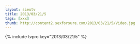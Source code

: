 ```yaml
--- 
layout: sieutv
title: 2013/03/21/5
tags: [xxx]
thumb: http://content2.sexforsure.com/2013/03/21/5/Video.jpg
---
```

{% include tvpro key="2013/03/21/5" %} 
